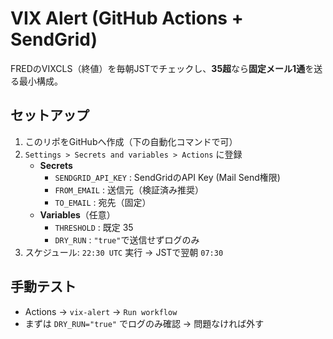 # VIX Alert (GitHub Actions + SendGrid)

FREDのVIXCLS（終値）を毎朝JSTでチェックし、**35超**なら**固定メール1通**を送る最小構成。

## セットアップ
1. このリポをGitHubへ作成（下の自動化コマンドで可）
2. `Settings > Secrets and variables > Actions` に登録
   - **Secrets**
     - `SENDGRID_API_KEY` : SendGridのAPI Key (Mail Send権限)
     - `FROM_EMAIL` : 送信元（検証済み推奨）
     - `TO_EMAIL` : 宛先（固定）
   - **Variables**（任意）
     - `THRESHOLD` : 既定 35
     - `DRY_RUN` : `"true"`で送信せずログのみ
3. スケジュール: `22:30 UTC` 実行 → JSTで翌朝 `07:30`

## 手動テスト
- Actions → `vix-alert` → `Run workflow`  
- まずは `DRY_RUN="true"` でログのみ確認 → 問題なければ外す
